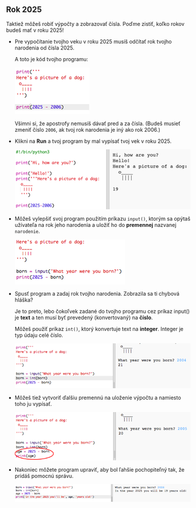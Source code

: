## Rok 2025

Taktiež môžeš robiť výpočty a zobrazovať čísla. Poďme zistiť, koľko rokov budeš mať v roku 2025!

+ Pre vypočítanie tvojho veku v roku 2025 musíš odčítať rok tvojho narodenia od čísla 2025.
    
    A toto je kód tvojho programu:
    
    ![snímka obrazovky](images/me-calc.png)
    
    Všimni si, že apostrofy nemusíš dávať pred a za čísla. (Budeš musieť zmeniť číslo `2006`, ak tvoj rok narodenia je iný ako rok 2006.)

+ Klikni na **Run** a tvoj program by mal vypísať tvoj vek v roku 2025.
    
    ![snímka obrazovky](images/me-calc-run.png)

+ Môžeš vylepšiť svoj program použitím príkazu `input()`, ktorým sa opýtaš užívateľa na rok jeho narodenia a uložiť ho do **premennej** nazvanej `narodenie`.
    
    ![snímka obrazovky](images/me-input.png)

+ Spusť program a zadaj rok tvojho narodenia. Zobrazila sa ti chybová hláška?
    
    Je to preto, lebo čokoľvek zadané do tvojho programu cez príkaz input() je **text** a ten musí byť prevedený (konvertovaný) na **číslo**.
    
    Môžeš použiť príkaz `int()`, ktorý konvertuje text na **integer**. Integer je typ údaju celé číslo.
    
    ![snímka obrazovky](images/me-input-test.png)

+ Môžeš tiež vytvoriť ďalšiu premennú na uloženie výpočtu a namiesto toho ju vypísať.
    
    ![snímka obrazovky](images/me-result-variable.png)

+ Nakoniec môžete program upraviť, aby bol ľahšie pochopiteľný tak, že pridáš pomocnú správu.
    
    ![snímka obrazovky](images/me-message.png)